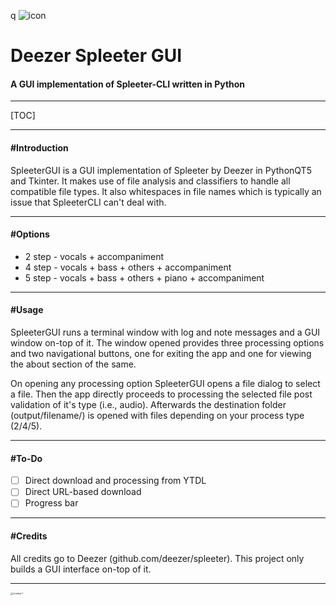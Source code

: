  q	![icon](C:\Users\balaj\Desktop\icon.jpg)

# **Deezer Spleeter GUI**

#### A GUI implementation of Spleeter-CLI written in Python

------

[TOC]

------



#### **#Introduction**

SpleeterGUI is a GUI implementation of Spleeter by Deezer in PythonQT5 and Tkinter. It makes use of file analysis and classifiers to handle all compatible file types. It also whitespaces in file names which is typically an issue that SpleeterCLI can't deal with. 

------



#### **#Options**

- 2 step - vocals + accompaniment
- 4 step - vocals + bass + others + accompaniment
- 5 step - vocals + bass + others + piano + accompaniment

------



#### **#Usage**

SpleeterGUI runs a terminal window with log and note messages and a GUI window on-top of it. The window opened provides three processing options and two navigational buttons, one for exiting the app and one for viewing the about section of the same.

On opening any processing option SpleeterGUI opens a file dialog to select a file. Then the app directly proceeds to processing the selected file post validation of it's type (i.e., audio). Afterwards the destination folder (output/filename/) is opened with files depending on your process type (2/4/5).

------



#### **#To-Do**

- [ ] Direct download and processing from YTDL
- [ ] Direct URL-based download
- [ ] Progress bar

------



#### **#Credits**

All credits go to Deezer (github.com/deezer/spleeter). This project only builds a GUI interface on-top of it.

------

<img src="C:\Users\balaj\Desktop\Untitled-1.png" alt="Untitled-1" style="zoom:25%;" />